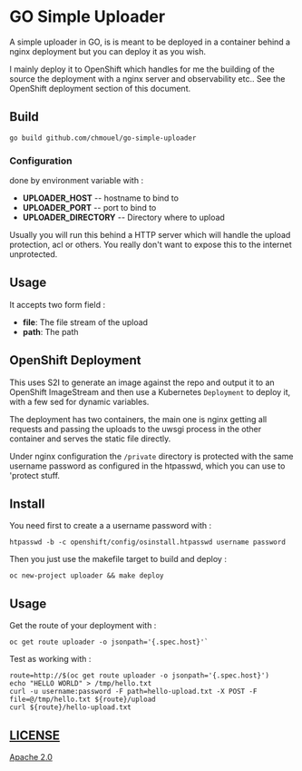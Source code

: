 # GO Simple Uploader

A simple uploader in GO, is is meant to be deployed in a container behind a
nginx deployment but you can deploy it as you wish.

I mainly deploy it to OpenShift which handles for me the building of the source
the deployment with a nginx server and observability etc.. See the OpenShift
deployment section of this document.

## Build

```shell
go build github.com/chmouel/go-simple-uploader
```

### Configuration

done by environment variable with :

- **UPLOADER_HOST** -- hostname to bind to
- **UPLOADER_PORT** -- port to bind to
- **UPLOADER_DIRECTORY** -- Directory where to upload

Usually you will run this behind a HTTP server which will handle the upload
protection, acl or others. You really don't want to expose this to the internet
unprotected.

## Usage

It accepts two form field  :

- **file**: The file stream of the upload
- **path**: The path

## OpenShift Deployment

This uses S2I to generate an image against the repo and output it to an
OpenShift ImageStream and then use a Kubernetes `Deployment` to deploy it, with
a few sed for dynamic variables.

The deployment has two containers, the main one is nginx getting all requests and
passing the uploads to the uwsgi process in the other container and serves the
static file directly.

Under nginx configuration the `/private` directory is protected with the same
username password as configured in the htpasswd, which you can use to 'protect
stuff.

## Install

You need first to create a a username password with :

```
htpasswd -b -c openshift/config/osinstall.htpasswd username password
```

Then you just use the makefile target to build and deploy :

```
oc new-project uploader && make deploy
```

## Usage

Get the route of your deployment with :

```shell
oc get route uploader -o jsonpath='{.spec.host}'`
```

Test as working with :

```shell
route=http://$(oc get route uploader -o jsonpath='{.spec.host}')
echo "HELLO WORLD" > /tmp/hello.txt
curl -u username:password -F path=hello-upload.txt -X POST -F file=@/tmp/hello.txt ${route}/upload
curl ${route}/hello-upload.txt
```

## [LICENSE](LICENSE)

[Apache 2.0](LICENSE)
